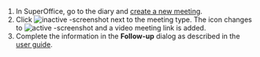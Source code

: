 <!-- markdownlint-disable-file MD041 -->
1. In SuperOffice, go to the diary and [create a new meeting][1].
2. Click ![inactive -screenshot][img1] next to the meeting type. The icon changes to ![active -screenshot][img2] and a video meeting link is added.
3. Complete the information in the **Follow-up** dialog as described in the [user guide][2].

<!-- Referenced links -->
[1]: ../../diary/learn/create-follow-up.md
[2]: ../../diary/learn/screen/dialog-for-followups.md

<!-- Referenced images -->
[img1]: ../../media/icons/videomeeting_inactive.png
[img2]: ../../media/icons/videomeeting_active.png
